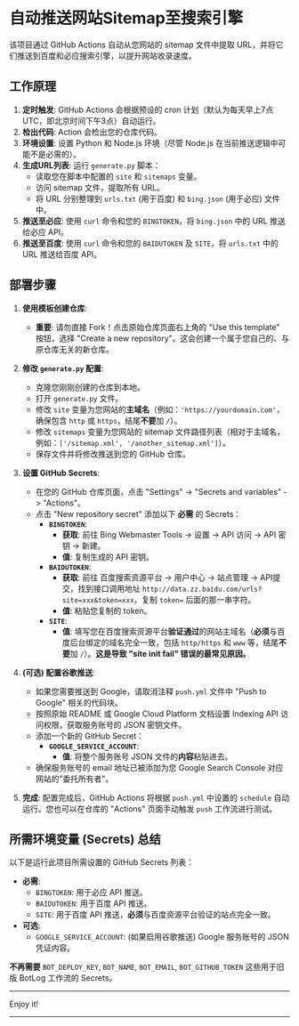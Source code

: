 # 自动推送网站Sitemap至搜索引擎

该项目通过 GitHub Actions 自动从您网站的 sitemap 文件中提取 URL，并将它们推送到百度和必应搜索引擎，以提升网站收录速度。

## 工作原理

1.  **定时触发**: GitHub Actions 会根据预设的 cron 计划（默认为每天早上7点 UTC，即北京时间下午3点）自动运行。
2.  **检出代码**: Action 会检出您的仓库代码。
3.  **环境设置**: 设置 Python 和 Node.js 环境（尽管 Node.js 在当前推送逻辑中可能不是必需的）。
4.  **生成URL列表**: 运行 `generate.py` 脚本：
    *   读取您在脚本中配置的 `site` 和 `sitemaps` 变量。
    *   访问 sitemap 文件，提取所有 URL。
    *   将 URL 分别整理到 `urls.txt` (用于百度) 和 `bing.json` (用于必应) 文件中。
5.  **推送至必应**: 使用 `curl` 命令和您的 `BINGTOKEN`，将 `bing.json` 中的 URL 推送给必应 API。
6.  **推送至百度**: 使用 `curl` 命令和您的 `BAIDUTOKEN` 及 `SITE`，将 `urls.txt` 中的 URL 推送给百度 API。

## 部署步骤

1.  **使用模板创建仓库**:
    *   **重要**: 请勿直接 Fork！点击原始仓库页面右上角的 "Use this template" 按钮，选择 "Create a new repository"。这会创建一个属于您自己的、与原仓库无关的新仓库。

2.  **修改 `generate.py` 配置**:
    *   克隆您刚刚创建的仓库到本地。
    *   打开 `generate.py` 文件。
    *   修改 `site` 变量为您网站的**主域名**（例如：`'https://yourdomain.com'`，确保包含 `http` 或 `https`，结尾**不要**加 `/`）。
    *   修改 `sitemaps` 变量为您网站的 sitemap 文件路径列表（相对于主域名，例如：`['/sitemap.xml', '/another_sitemap.xml']`）。
    *   保存文件并将修改推送到您的 GitHub 仓库。

3.  **设置 GitHub Secrets**:
    *   在您的 GitHub 仓库页面，点击 "Settings" -> "Secrets and variables" -> "Actions"。
    *   点击 "New repository secret" 添加以下 **必需** 的 Secrets：
        *   **`BINGTOKEN`**:
            *   **获取**: 前往 Bing Webmaster Tools -> 设置 -> API 访问 -> API 密钥 -> 新建。
            *   **值**: 复制生成的 API 密钥。
        *   **`BAIDUTOKEN`**:
            *   **获取**: 前往 百度搜索资源平台 -> 用户中心 -> 站点管理 -> API提交，找到接口调用地址 `http://data.zz.baidu.com/urls?site=xxx&token=xxx`，复制 `token=` 后面的那一串字符。
            *   **值**: 粘贴您复制的 token。
        *   **`SITE`**:
            *   **值**: 填写您在百度搜索资源平台**验证通过**的网站主域名（**必须**与百度后台绑定的域名完全一致，包括 `http/https` 和 `www` 等，结尾**不要**加 `/`）。**这是导致 "site init fail" 错误的最常见原因。**

4.  **(可选) 配置谷歌推送**:
    *   如果您需要推送到 Google，请取消注释 `push.yml` 文件中 "Push to Google" 相关的代码块。
    *   按照原始 README 或 Google Cloud Platform 文档设置 Indexing API 访问权限，获取服务账号的 JSON 密钥文件。
    *   添加一个新的 GitHub Secret：
        *   **`GOOGLE_SERVICE_ACCOUNT`**:
            *   **值**: 将整个服务账号 JSON 文件的**内容**粘贴进去。
    *   确保服务账号的 email 地址已被添加为您 Google Search Console 对应网站的"委托所有者"。

5.  **完成**: 配置完成后，GitHub Actions 将根据 `push.yml` 中设置的 `schedule` 自动运行。您也可以在仓库的 "Actions" 页面手动触发 `push` 工作流进行测试。

## 所需环境变量 (Secrets) 总结

以下是运行此项目所需设置的 GitHub Secrets 列表：

*   **必需**:
    *   `BINGTOKEN`: 用于必应 API 推送。
    *   `BAIDUTOKEN`: 用于百度 API 推送。
    *   `SITE`: 用于百度 API 推送，**必须**与百度资源平台验证的站点完全一致。
*   **可选**:
    *   `GOOGLE_SERVICE_ACCOUNT`: (如果启用谷歌推送) Google 服务账号的 JSON 凭证内容。

**不再需要** `BOT_DEPLOY_KEY`, `BOT_NAME`, `BOT_EMAIL`, `BOT_GITHUB_TOKEN` 这些用于旧版 BotLog 工作流的 Secrets。

---

Enjoy it!

---
